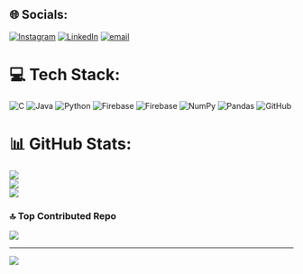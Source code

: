 
## 🌐 Socials:
[![Instagram](https://img.shields.io/badge/Instagram-%23E4405F.svg?logo=Instagram&logoColor=white)](https://instagram.com/kri.shnna07) [![LinkedIn](https://img.shields.io/badge/LinkedIn-%230077B5.svg?logo=linkedin&logoColor=white)](https://linkedin.com/in/krishna-sonar-b6121b317) [![email](https://img.shields.io/badge/Email-D14836?logo=gmail&logoColor=white)](mailto:krishsonar3007@gmail.com) 

# 💻 Tech Stack:
![C](https://img.shields.io/badge/c-%2300599C.svg?style=for-the-badge&logo=c&logoColor=white) ![Java](https://img.shields.io/badge/java-%23ED8B00.svg?style=for-the-badge&logo=openjdk&logoColor=white) ![Python](https://img.shields.io/badge/python-3670A0?style=for-the-badge&logo=python&logoColor=ffdd54) ![Firebase](https://img.shields.io/badge/firebase-%23039BE5.svg?style=for-the-badge&logo=firebase) ![Firebase](https://img.shields.io/badge/firebase-a08021?style=for-the-badge&logo=firebase&logoColor=ffcd34) ![NumPy](https://img.shields.io/badge/numpy-%23013243.svg?style=for-the-badge&logo=numpy&logoColor=white) ![Pandas](https://img.shields.io/badge/pandas-%23150458.svg?style=for-the-badge&logo=pandas&logoColor=white) ![GitHub](https://img.shields.io/badge/github-%23121011.svg?style=for-the-badge&logo=github&logoColor=white)
# 📊 GitHub Stats:
![](https://github-readme-stats.vercel.app/api?username=Krishnasonar07&theme=default&hide_border=false&include_all_commits=false&count_private=false)<br/>
![](https://nirzak-streak-stats.vercel.app/?user=Krishnasonar07&theme=default&hide_border=false)<br/>
![](https://github-readme-stats.vercel.app/api/top-langs/?username=Krishnasonar07&theme=default&hide_border=false&include_all_commits=false&count_private=false&layout=compact)

### 🔝 Top Contributed Repo
![](https://github-contributor-stats.vercel.app/api?username=Krishnasonar07&limit=5&theme=default&combine_all_yearly_contributions=true)

---
[![](https://visitcount.itsvg.in/api?id=Krishnasonar07&icon=0&color=0)](https://visitcount.itsvg.in)

<!-- Proudly created with GPRM ( https://gprm.itsvg.in ) -->
